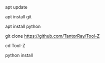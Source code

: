 apt update

apt install git

apt install python

git clone https://github.com/TantorRay/Tool-Z

cd Tool-Z

python install
